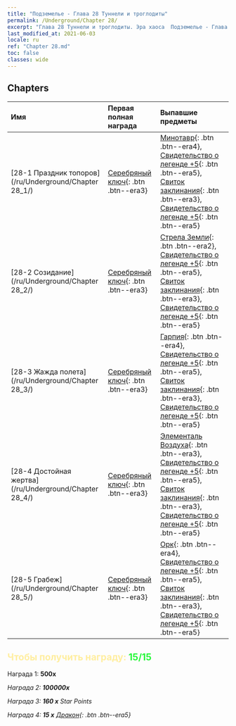 ```yaml
---
title: "Подземелье - Глава 28 Туннели и троглодиты"
permalink: /Underground/Chapter 28/
excerpt: "Глава 28 Туннели и троглодиты. Эра хаоса  Подземелье - Глава 28. Туннели и троглодиты"
last_modified_at: 2021-06-03
locale: ru
ref: "Chapter 28.md"
toc: false
classes: wide
---
```


## Chapters

  | Имя |  Первая полная награда | Выпавшие предметы |
  |:------------|:------------|:------------| 
  | [28-1  Праздник топоров](/ru/Underground/Chapter 28_1/) | [Серебряный ключ](/ItemsRU/con_693/){: .btn .btn--era3} | [Минотавр](/ItemsRU/unt_248/){: .btn .btn--era4}, [Свидетельство о легенде +5](/ItemsRU/mat_102/){: .btn .btn--era5}, [Свиток заклинания](/ItemsRU/con_694/){: .btn .btn--era3}, [Свидетельство о легенде +5](/ItemsRU/mat_102/){: .btn .btn--era5} |
  | [28-2  Созидание](/ru/Underground/Chapter 28_2/) | [Серебряный ключ](/ItemsRU/con_693/){: .btn .btn--era3} | [Стрела Земли](/ItemsRU/her_464/){: .btn .btn--era2}, [Свидетельство о легенде +5](/ItemsRU/mat_102/){: .btn .btn--era5}, [Свиток заклинания](/ItemsRU/con_694/){: .btn .btn--era3}, [Свидетельство о легенде +5](/ItemsRU/mat_102/){: .btn .btn--era5} |
  | [28-3  Жажда полета](/ru/Underground/Chapter 28_3/) | [Серебряный ключ](/ItemsRU/con_693/){: .btn .btn--era3} | [Гарпия](/ItemsRU/unt_245/){: .btn .btn--era4}, [Свидетельство о легенде +5](/ItemsRU/mat_102/){: .btn .btn--era5}, [Свиток заклинания](/ItemsRU/con_694/){: .btn .btn--era3}, [Свидетельство о легенде +5](/ItemsRU/mat_102/){: .btn .btn--era5} |
  | [28-4  Достойная жертва](/ru/Underground/Chapter 28_4/) | [Серебряный ключ](/ItemsRU/con_693/){: .btn .btn--era3} | [Элементаль Воздуха](/ItemsRU/her_448/){: .btn .btn--era3}, [Свидетельство о легенде +5](/ItemsRU/mat_102/){: .btn .btn--era5}, [Свиток заклинания](/ItemsRU/con_694/){: .btn .btn--era3}, [Свидетельство о легенде +5](/ItemsRU/mat_102/){: .btn .btn--era5} |
  | [28-5  Грабеж](/ru/Underground/Chapter 28_5/) | [Серебряный ключ](/ItemsRU/con_693/){: .btn .btn--era3} | [Орк](/ItemsRU/unt_219/){: .btn .btn--era4}, [Свидетельство о легенде +5](/ItemsRU/mat_102/){: .btn .btn--era5}, [Свиток заклинания](/ItemsRU/con_694/){: .btn .btn--era3}, [Свидетельство о легенде +5](/ItemsRU/mat_102/){: .btn .btn--era5} |


## <span style="color: #ffeea0">Чтобы получить награду: </span><span style="color: #27f73a">15/15</span>

 Награда 1:  **500x** <i class="fas fa-gem"/>

 Награда 2:  **100000x** <i class="fas fa-coins"/>

 Награда 3: **160 x** Star Points

 Награда 4: **15 x** [Дракон](/ItemsRU/her_387/){: .btn .btn--era5}


